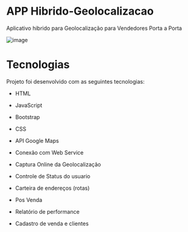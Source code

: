 # APP Hibrido-Geolocalizacao
 Aplicativo hibrido para Geolocalização para Vendedores Porta a Porta
 
 ![image](https://github.com/Leeoonaam/APP-Hibrido-Geolocalizacao_MP/assets/97477931/c5fdce99-f902-4c18-a811-0da9da1f7088)

# Tecnologias
Projeto foi desenvolvido com as seguintes tecnologias:
 - HTML
 - JavaScript
 - Bootstrap
 - CSS
   
 - API Google Maps
 - Conexão com Web Service
 - Captura Online da Geolocalização
 - Controle de Status do usuario
 - Carteira de endereços (rotas)
 - Pos Venda
 - Relatório de performance
 - Cadastro de venda e clientes

